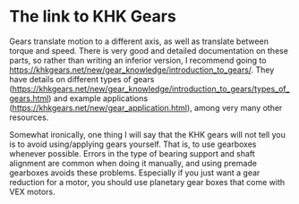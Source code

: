 <!-- TITLE: Gears -->
<!-- SUBTITLE: Not a quick summary of gears -->

# The link to KHK Gears
Gears translate motion to a different axis, as well as translate between torque and speed. There is very good and detailed documentation on these parts, so rather than writing an inferior version, I recommend going to https://khkgears.net/new/gear_knowledge/introduction_to_gears/. They have details on different types of gears (https://khkgears.net/new/gear_knowledge/introduction_to_gears/types_of_gears.html) and example applications (https://khkgears.net/new/gear_application.html), among very many other resources. 

Somewhat ironically, one thing I will say that the KHK gears will not tell you is to avoid using/applying gears yourself. That is, to use gearboxes whenever possible. Errors in the type of bearing support and shaft alignment are common when doing it manually, and using premade gearboxes avoids these problems. Especially if you just want a gear reduction for a motor, you should use planetary gear boxes that come with VEX motors.


